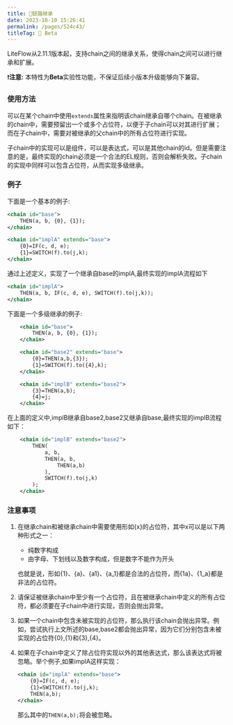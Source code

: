 ```yaml
---
title: 🥑链路继承
date: 2023-10-10 15:26:41
permalink: /pages/524c43/
titleTag: 🧪 Beta
---
```

LiteFlow从2.11.1版本起，支持chain之间的继承关系，使得chain之间可以进行继承和扩展。

❗**注意:** 本特性为**Beta**实验性功能，不保证后续小版本升级能够向下兼容。

### 使用方法
可以在某个chain中使用```extends```属性来指明该chain继承自哪个chain。在被继承的chain中，需要预留出一个或多个占位符，以便于子chain可以对其进行扩展；而在子chain中，需要对被继承的父chain中的所有占位符进行实现。

子chain中的实现可以是组件，可以是表达式，可以是其他chain的id。但是需要注意的是，最终实现的chain必须是一个合法的EL规则，否则会解析失败。子chain的实现中同样可以包含占位符，从而实现多级继承。


### 例子
下面是一个基本的例子:
``` xml
<chain id="base">
    THEN(a, b, {0}, {1});
</chain>

<chain id="implA" extends="base">
    {0}=IF(c, d, e);
    {1}=SWITCH(f).to(j,k);
</chain>
```
通过上述定义，实现了一个继承自base的implA,最终实现的implA流程如下
``` xml
<chain id="implA">
    THEN(a, b, IF(c, d, e), SWITCH(f).to(j,k));
</chain>
```

下面是一个多级继承的例子:
``` xml
    <chain id="base">
        THEN(a, b, {0}, {1});
    </chain>

    <chain id="base2" extends="base">
        {0}=THEN(a,b,{3});
        {1}=SWITCH(f).to({4},k);
    </chain>

    <chain id="implB" extends="base2">
        {3}=THEN(a,b);
        {4}=j;
    </chain>
```
在上面的定义中,implB继承自base2,base2又继承自base,最终实现的implB流程如下：
``` xml
    <chain id="implB" extends="base2">
        THEN(
            a, b,
            THEN(a, b,
                THEN(a,b)
            ),
            SWITCH(f).to(j,k) 
        );
    </chain>
```

### 注意事项
1. 在继承chain和被继承chain中需要使用形如{x}的占位符，其中x可以是以下两种形式之一：
    - 纯数字构成
    - 由字母、下划线以及数字构成，但是数字不能作为开头

    也就是说，形如{1}、{a}、{a1}、{a_1}都是合法的占位符，而{1a}、{1_a}都是非法的占位符。
2. 请保证被继承chain中至少有一个占位符，且在被继承chain中定义的所有占位符，都必须要在子chain中进行实现，否则会抛出异常。
3. 如果一个chain中包含未被实现的占位符，那么执行该chain会抛出异常。例如，尝试执行上文所述的base,base2都会抛出异常，因为它们分别包含未被实现的占位符{0},{1}和{3},{4}。
4. 如果在子chain中定义了除占位符实现以外的其他表达式，那么该表达式将被忽略。举个例子,如果implA这样实现：
   ``` xml
   <chain id="implA" extends="base">
       {0}=IF(c, d, e);
       {1}=SWITCH(f).to(j,k);
       THEN(a,b);
   </chain>
   ```
   那么其中的```THEN(a,b);```将会被忽略。